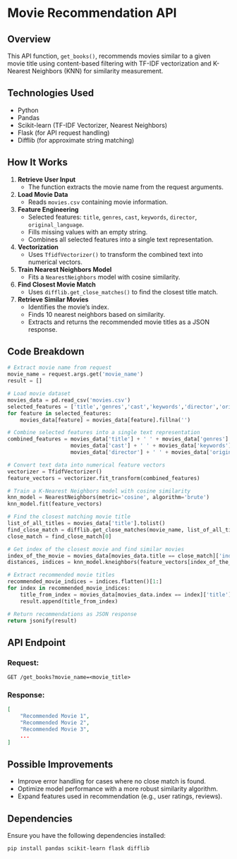 # Movie Recommendation API

## Overview

This API function, `get_books()`, recommends movies similar to a given movie title using content-based filtering with TF-IDF vectorization and K-Nearest Neighbors (KNN) for similarity measurement.

## Technologies Used

- Python
- Pandas
- Scikit-learn (TF-IDF Vectorizer, Nearest Neighbors)
- Flask (for API request handling)
- Difflib (for approximate string matching)

## How It Works

1. **Retrieve User Input**
   - The function extracts the movie name from the request arguments.
2. **Load Movie Data**
   - Reads `movies.csv` containing movie information.
3. **Feature Engineering**
   - Selected features: `title`, `genres`, `cast`, `keywords`, `director`, `original_language`.
   - Fills missing values with an empty string.
   - Combines all selected features into a single text representation.
4. **Vectorization**
   - Uses `TfidfVectorizer()` to transform the combined text into numerical vectors.
5. **Train Nearest Neighbors Model**
   - Fits a `NearestNeighbors` model with cosine similarity.
6. **Find Closest Movie Match**
   - Uses `difflib.get_close_matches()` to find the closest title match.
7. **Retrieve Similar Movies**
   - Identifies the movie’s index.
   - Finds 10 nearest neighbors based on similarity.
   - Extracts and returns the recommended movie titles as a JSON response.

## Code Breakdown

```python
# Extract movie name from request
movie_name = request.args.get('movie_name')
result = []

# Load movie dataset
movies_data = pd.read_csv('movies.csv')
selected_features = ['title','genres','cast','keywords','director','original_language']
for feature in selected_features:
    movies_data[feature] = movies_data[feature].fillna('')

# Combine selected features into a single text representation
combined_features = movies_data['title'] + ' ' + movies_data['genres'] + ' ' + \
                    movies_data['cast'] + ' ' + movies_data['keywords'] + ' ' + \
                    movies_data['director'] + ' ' + movies_data['original_language']

# Convert text data into numerical feature vectors
vectorizer = TfidfVectorizer()
feature_vectors = vectorizer.fit_transform(combined_features)

# Train a K-Nearest Neighbors model with cosine similarity
knn_model = NearestNeighbors(metric='cosine', algorithm='brute')
knn_model.fit(feature_vectors)

# Find the closest matching movie title
list_of_all_titles = movies_data['title'].tolist()
find_close_match = difflib.get_close_matches(movie_name, list_of_all_titles)
close_match = find_close_match[0]

# Get index of the closest movie and find similar movies
index_of_the_movie = movies_data[movies_data.title == close_match]['index'].values[0]
distances, indices = knn_model.kneighbors(feature_vectors[index_of_the_movie], n_neighbors=11)

# Extract recommended movie titles
recommended_movie_indices = indices.flatten()[1:]
for index in recommended_movie_indices:
    title_from_index = movies_data[movies_data.index == index]['title'].values[0]
    result.append(title_from_index)

# Return recommendations as JSON response
return jsonify(result)
```

## API Endpoint

### Request:

```
GET /get_books?movie_name=<movie_title>
```

### Response:

```json
[
    "Recommended Movie 1",
    "Recommended Movie 2",
    "Recommended Movie 3",
    ...
]
```

## Possible Improvements

- Improve error handling for cases where no close match is found.
- Optimize model performance with a more robust similarity algorithm.
- Expand features used in recommendation (e.g., user ratings, reviews).

## Dependencies

Ensure you have the following dependencies installed:

```sh
pip install pandas scikit-learn flask difflib
```
